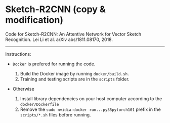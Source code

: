 # Sketch-R2CNN (copy & modification)

Code for Sketch-R2CNN: An Attentive Network for Vector Sketch Recognition. Lei Li et al. arXiv abs/1811.08170, 2018.

---

Instructions:

- `Docker` is prefered for running the code.
    1. Build the Docker image by running `docker/build.sh`.
    2. Training and testing scripts are in the `scripts` folder.

- Otherwise
    1. Install library dependencies on your host computer according to the `docker/Dockerfile`
    2. Remove the `sudo nvidia-docker run...py35pytorch101` prefix in the `scripts/*.sh` files before running.
